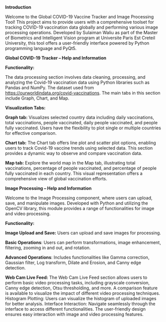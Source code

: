 **Introduction**

Welcome to the Global COVID-19 Vaccine Tracker and Image Processing Tool! This project aims to provide users with a comprehensive toolset for tracking COVID-19 vaccination data globally and performing various image processing operations. Developed by Sulaiman Waliu as part of the Master of Biometrics and Intelligent Vision program at Universite Paris Est Creteil University, this tool offers a user-friendly interface powered by Python programming language and PyQt5.


**Global COVID-19 Tracker – Help and Information**

**Functionality:**

The data processing section involves data cleaning, processing, and analyzing the Covid-19 vaccination data using Python libraries such as Pandas and NumPy. 
The dataset used from https://ourworldindata.org/covid-vaccinations. The main tabs in this section include Graph, Chart, and Map.

**Visualization Tabs:**

**Graph tab:** Visualizes selected country data including daily vaccinations, total vaccinations, people vaccinated, daily people vaccinated, and people fully vaccinated. Users have the flexibility to plot single or multiple countries for effective comparison.

**Chart tab:** The Chart tab offers line plot and scatter plot options, enabling users to track Covid-19 vaccine trends using selected data. This section provides a dynamic way to observe and compare vaccination data.

**Map tab:** Explore the world map in the Map tab, illustrating total vaccinations, percentage of people vaccinated, and percentage of people fully vaccinated in each country. This visual representation offers a comprehensive view of global vaccination efforts.

 
 **Image Processing – Help and Information**
 
Welcome to the Image Processing component, where users can upload, save, and manipulate images. Developed with Python and utilizing the OpenCV library, this module provides a range of functionalities for image and video processing.

**Functionality:**

**Image Upload and Save:** Users can upload and save images for processing.

**Basic Operations**: Users can perform transformations, image enhancement, filtering, zooming in and out, and rotation.

**Advanced Operations**: Includes functionalities like Gamma correction, Gaussian filter, Log transform, Dilate and Erosion, and Canny edge detection.

**Web Cam Live Feed:** The Web Cam Live Feed section allows users to perform basic video processing tasks, including grayscale conversion, Canny edge detection, Otsu thresholding, and more. A comparison feature is available to visualize the impact of different video processing techniques.
Histogram Plotting: Users can visualize the histogram of uploaded images for better analysis.
Interface Interaction: Navigate seamlessly through the interface to access different functionalities. The user-friendly design ensures easy interaction with image and video processing features.
